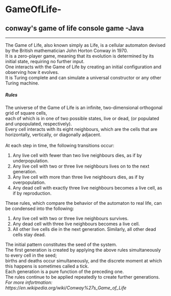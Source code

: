 # GameOfLife-
## conway's game of life console game -Java

---

<p>
  The Game of Life, also known simply as Life, is a cellular automaton devised by the British mathematician John Horton Conway in 1970.
 <br> It is a zero-player game, meaning that its evolution is determined by its initial state, requiring no further input. 
  <br>One interacts with the Game of Life by creating an initial configuration and observing how it evolves.
  <br>It is Turing complete and can simulate a universal constructor or any other Turing machine.
  </p>
  
  <p>
  <h5>Rules</h5>
  The universe of the Game of Life is an infinite, two-dimensional orthogonal grid of square cells,<br>
   each of which is in one of two possible states, live or dead, (or populated and unpopulated, respectively).<br>
   Every cell interacts with its eight neighbours, which are the cells that are horizontally, vertically, or diagonally adjacent.<br>
   <br>
   At each step in time, the following transitions occur:<br>
   <ol>
  <li>Any live cell with fewer than two live neighbours dies, as if by underpopulation.</li>
  <li>Any live cell with two or three live neighbours lives on to the next generation.</li>
  <li>Any live cell with more than three live neighbours dies, as if by overpopulation.</li>
  <li>Any dead cell with exactly three live neighbours becomes a live cell, as if by reproduction.</li>
  </ol>
  These rules, which compare the behavior of the automaton to real life, can be condensed into the following:<br>
  <ol>
  <li>Any live cell with two or three live neighbours survives.</li>
  <li>Any dead cell with three live neighbours becomes a live cell.</li>
  <li>All other live cells die in the next generation. Similarly, all other dead cells stay dead.</li>
  </ol>
  The initial pattern constitutes the seed of the system.<br>
  The first generation is created by applying the above rules simultaneously to every cell in the seed;<br>
  births and deaths occur simultaneously, and the discrete moment at which this happens is sometimes called a tick.<br>
  Each generation is a pure function of the preceding one.<br>
  The rules continue to be applied repeatedly to create further generations.
  <br>
  <i>
  For more infortmation: 
  https://en.wikipedia.org/wiki/Conway%27s_Game_of_Life
</i>
</p>



